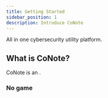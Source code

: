 ```yaml
---
title: Getting Started
sidebar_position: 1
description: Introduce CoNote
---
```


<p class="text--light subtitle">All in one cybersecurity utility platform.</p>

## What is CoNote?

CoNote is an .

### No game
